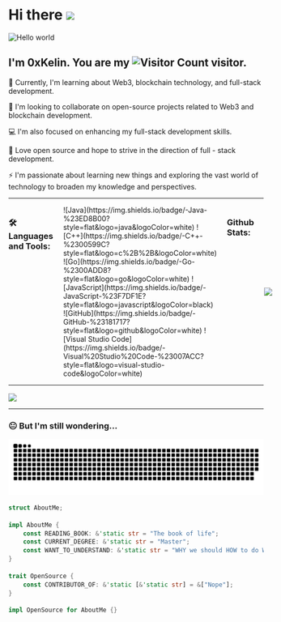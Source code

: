 <!--
**kling-zero/kling-zero** is a ✨ _special_ ✨ repository because its `README.md` (this file) appears on your GitHub profile.

Here are some ideas to get you started:

- 🔭 I’m currently working on ...
- 🌱 I’m currently learning ...
- 👯 I’m looking to collaborate on ...
- 🤔 I’m looking for help with ...
- 💬 Ask me about ...
- 📫 How to reach me: ...
- 😄 Pronouns: ...
- ⚡ Fun fact: ...
-->
# Hi there <a href="https://www.gautamkrishnar.com/"><img src="https://media.giphy.com/media/hvRJCLFzcasrR4ia7z/giphy.gif" width="5%"></a>

<img src="https://raw.githubusercontent.com/sagar-viradiya/sagar-viradiya/master/resources/banner.png" alt="Hello world">

I'm 0xKelin. You are my ![Visitor Count](https://profile-counter.glitch.me/kling-zero/count.svg) visitor.
---
🌱 Currently, I'm learning about Web3, blockchain technology, and full-stack development.

👯 I'm looking to collaborate on open-source projects related to Web3 and blockchain development.

💻 I'm also focused on enhancing my full-stack development skills.

👋 Love open source and hope to strive in the direction of full - stack development.

⚡ I'm passionate about learning new things and exploring the vast world of technology to broaden my knowledge and perspectives.

---

<div style="display: flex; justify-content: space-between; gap: 20px;">

### 🛠️ Languages and Tools:
<div style="flex: 1; display: flex; flex-wrap: wrap; justify-content: flex-start;">
  ![Java](https://img.shields.io/badge/-Java-%23ED8B00?style=flat&logo=java&logoColor=white)
  ![C++](https://img.shields.io/badge/-C++-%2300599C?style=flat&logo=c%2B%2B&logoColor=white)
  ![Go](https://img.shields.io/badge/-Go-%2300ADD8?style=flat&logo=go&logoColor=white)
  ![JavaScript](https://img.shields.io/badge/-JavaScript-%23F7DF1E?style=flat&logo=javascript&logoColor=black)
  ![GitHub](https://img.shields.io/badge/-GitHub-%23181717?style=flat&logo=github&logoColor=white)
  ![Visual Studio Code](https://img.shields.io/badge/-Visual%20Studio%20Code-%23007ACC?style=flat&logo=visual-studio-code&logoColor=white)
</div>

### Github Stats:
<div style="flex: 1; display: flex; justify-content: center; align-items: center;">
  <img align="center" src="https://github-readme-stats.vercel.app/api?username=Kelin0x&theme=onedark&card_width=500&show_icons=true" />
</div>

</div>

---

<img align="center"  src="https://github-readme-stats.vercel.app/api/top-langs/?username=Kelin0x&theme=radical&layout=compact"  />

---

### 😐 But I'm still wondering...

![Kelin0x](https://raw.githubusercontent.com/Kelin0x/Kelin0x/output/github-contribution-grid-snake.svg)

```rust
struct AboutMe;

impl AboutMe {
    const READING_BOOK: &'static str = "The book of life";
    const CURRENT_DEGREE: &'static str = "Master";
    const WANT_TO_UNDERSTAND: &'static str = "WHY we should HOW to do WHAT";
}

trait OpenSource {
    const CONTRIBUTOR_OF: &'static [&'static str] = &["Nope"];
}

impl OpenSource for AboutMe {}

